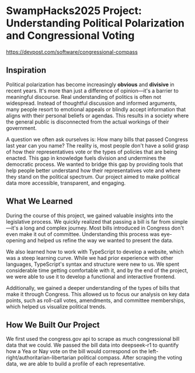 # SwampHacks2025 Project: Understanding Political Polarization and Congressional Voting

https://devpost.com/software/congressional-compass

## Inspiration

Political polarization has become increasingly **obvious** and **divisive** in recent years. It's more than just a difference of opinion—it's a barrier to meaningful discourse. Real understanding of politics is often not widespread. Instead of thoughtful discussion and informed arguments, many people resort to emotional appeals or blindly accept information that aligns with their personal beliefs or agendas. This results in a society where the general public is disconnected from the actual workings of their government. 

A question we often ask ourselves is: How many bills that passed Congress last year can you name? The reality is, most people don't have a solid grasp of how their representatives vote or the types of policies that are being enacted. This gap in knowledge fuels division and undermines the democratic process. We wanted to bridge this gap by providing tools that help people better understand how their representatives vote and where they stand on the political spectrum. Our project aimed to make political data more accessible, transparent, and engaging.

## What We Learned

During the course of this project, we gained valuable insights into the legislative process. We quickly realized that passing a bill is far from simple—it's a long and complex journey. Most bills introduced in Congress don't even make it out of committee. Understanding this process was eye-opening and helped us refine the way we wanted to present the data.

We also learned how to work with TypeScript to develop a website, which was a steep learning curve. While we had prior experience with other languages, TypeScript's syntax and structure were new to us. We spent considerable time getting comfortable with it, and by the end of the project, we were able to use it to develop a functional and interactive frontend.

Additionally, we gained a deeper understanding of the types of bills that make it through Congress. This allowed us to focus our analysis on key data points, such as roll-call votes, amendments, and committee memberships, which helped us visualize political trends.

## How We Built Our Project

We first used the congress.gov api to scrape as much congressional bill data that we could. We passed the bill data into deepseek-r1 to quantify how a Yea or Nay vote on the bill would correspond on the left-right/authoritarian-libertarian political compass. After scraping the voting data, we are able to build a profile of each representative.
